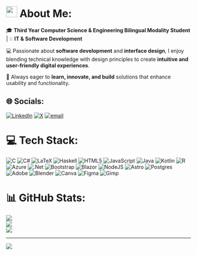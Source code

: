 # <img src="https://media.giphy.com/media/KzJkzjggfGN5Py6nkT/giphy.gif" width="30" height="30" /> About Me:

🎓 **Third Year Computer Science & Engineering Bilingual Modality Student** | 💡 **IT & Software Development**  

💻 Passionate about **software development** and **interface design**, I enjoy blending technical knowledge with design principles to create **intuitive and user-friendly digital experiences**.  

🚀 Always eager to **learn, innovate, and build** solutions that enhance usability and functionality.  


## 🌐 Socials:
[![LinkedIn](https://img.shields.io/badge/LinkedIn-%230077B5.svg?logo=linkedin&logoColor=white)](javier-garcia-tercero) [![X](https://img.shields.io/badge/X-black.svg?logo=X&logoColor=white)](https://x.com/Jaleo_ab) [![email](https://img.shields.io/badge/Email-D14836?logo=gmail&logoColor=white)](mailto:garter.javier@gmail.com) 

# 💻 Tech Stack:
![C](https://img.shields.io/badge/c-%2300599C.svg?style=flat&logo=c&logoColor=white) ![C#](https://img.shields.io/badge/c%23-%23239120.svg?style=flat&logo=csharp&logoColor=white) ![LaTeX](https://img.shields.io/badge/latex-%23008080.svg?style=flat&logo=latex&logoColor=white) ![Haskell](https://img.shields.io/badge/Haskell-5e5086?style=flat&logo=haskell&logoColor=white) ![HTML5](https://img.shields.io/badge/html5-%23E34F26.svg?style=flat&logo=html5&logoColor=white) ![JavaScript](https://img.shields.io/badge/javascript-%23323330.svg?style=flat&logo=javascript&logoColor=%23F7DF1E) ![Java](https://img.shields.io/badge/java-%23ED8B00.svg?style=flat&logo=openjdk&logoColor=white) ![Kotlin](https://img.shields.io/badge/kotlin-%237F52FF.svg?style=flat&logo=kotlin&logoColor=white) ![R](https://img.shields.io/badge/r-%23276DC3.svg?style=flat&logo=r&logoColor=white) ![Azure](https://img.shields.io/badge/azure-%230072C6.svg?style=flat&logo=microsoftazure&logoColor=white) ![.Net](https://img.shields.io/badge/.NET-5C2D91?style=flat&logo=.net&logoColor=white) ![Bootstrap](https://img.shields.io/badge/bootstrap-%238511FA.svg?style=flat&logo=bootstrap&logoColor=white) ![Blazor](https://img.shields.io/badge/blazor-%235C2D91.svg?style=flat&logo=blazor&logoColor=white) ![NodeJS](https://img.shields.io/badge/node.js-6DA55F?style=flat&logo=node.js&logoColor=white) ![Astro](https://img.shields.io/badge/astro-%232C2052.svg?style=flat&logo=astro&logoColor=white) ![Postgres](https://img.shields.io/badge/postgres-%23316192.svg?style=flat&logo=postgresql&logoColor=white) ![Adobe](https://img.shields.io/badge/adobe-%23FF0000.svg?style=flat&logo=adobe&logoColor=white) ![Blender](https://img.shields.io/badge/blender-%23F5792A.svg?style=flat&logo=blender&logoColor=white) ![Canva](https://img.shields.io/badge/Canva-%2300C4CC.svg?style=flat&logo=Canva&logoColor=white) ![Figma](https://img.shields.io/badge/figma-%23F24E1E.svg?style=flat&logo=figma&logoColor=white) ![Gimp](https://img.shields.io/badge/Gimp-657D8B?style=flat&logo=gimp&logoColor=FFFFFF)
# 📊 GitHub Stats:
![](https://github-readme-stats.vercel.app/api?username=JavierGarciaUCLM&theme=dark&hide_border=false&include_all_commits=true&count_private=false)<br/>
![](https://nirzak-streak-stats.vercel.app/?user=JavierGarciaUCLM&theme=dark&hide_border=false)<br/>
![](https://github-readme-stats.vercel.app/api/top-langs/?username=JavierGarciaUCLM&theme=dark&hide_border=false&include_all_commits=true&count_private=false&layout=compact)

---
[![](https://visitcount.itsvg.in/api?id=JavierGarciaUCLM&icon=0&color=3)](https://visitcount.itsvg.in)

<!-- Proudly created with GPRM ( https://gprm.itsvg.in ) -->

